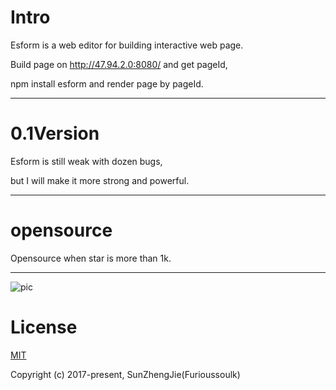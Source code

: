 # Intro
Esform is a web editor for building interactive web page.  

Build page on http://47.94.2.0:8080/ and get pageId,  

npm install esform and render page by pageId.
***

# 0.1Version
Esform is still weak with dozen bugs,  

but I will make it more strong and powerful.  
***

# opensource
Opensource when star is more than 1k.
***


![pic](http://chuantu.biz/t6/61/1506180947x2044993177.png "在这里输入图片标题")


# License
[MIT](https://opensource.org/licenses/MIT)

Copyright (c) 2017-present,  SunZhengJie(Furioussoulk)
